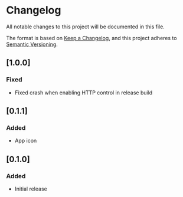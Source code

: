 # Changelog

All notable changes to this project will be documented in this file.

The format is based on [Keep a Changelog](https://keepachangelog.com/en/1.0.0/),
and this project adheres to [Semantic Versioning](https://semver.org/spec/v2.0.0.html).

## [1.0.0]

### Fixed

- Fixed crash when enabling HTTP control in release build
 
## [0.1.1]

### Added

- App icon

## [0.1.0]

### Added

- Initial release
